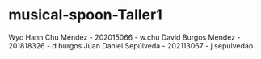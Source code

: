 # musical-spoon-Taller1
Wyo Hann Chu Méndez - 202015066 - w.chu
David Burgos Mendez - 201818326 - d.burgos
Juan Daniel Sepúlveda - 202113067 - j.sepulvedao
